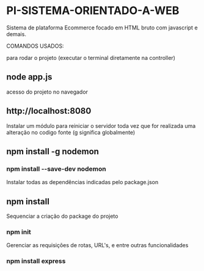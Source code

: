 # PI-SISTEMA-ORIENTADO-A-WEB
Sistema de plataforma Ecommerce focado em HTML bruto com javascript e demais.

COMANDOS USADOS:

para rodar o projeto (executar o terminal diretamente na controller)
## node app.js

acesso do projeto no navegador
## http://localhost:8080

Instalar um módulo para reiniciar o servidor toda vez que for realizada uma alteração no codigo fonte (g significa globalmente)
## npm install -g nodemon
### npm install --save-dev nodemon

Instalar todas as dependências indicadas pelo package.json
## npm install

Sequenciar a criação do package do projeto
### npm init

Gerenciar as requisições de rotas, URL's, e entre outras funcionalidades
### npm install express 
